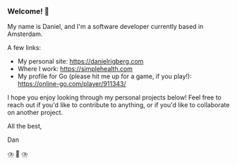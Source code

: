 ### Welcome! 🦄

My name is Daniel, and I'm a software developer currently based in Amsterdam.

A few links:
- My personal site: https://danielrigberg.com
- Where I work: https://simplehealth.com
- My profile for Go (please hit me up for a game, if you play!): https://online-go.com/player/911343/

I hope you enjoy looking through my personal projects below! Feel free to reach out if you'd like to contribute to anything, or if you'd like to collaborate on another project.

All the best,

Dan

⛈️ 🐐 ⛈️
